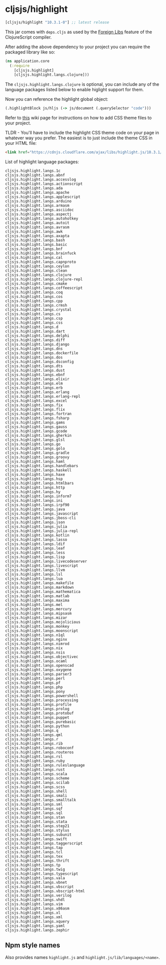 # cljsjs/highlight

[](dependency)
```clojure
[cljsjs/highlight "10.3.1-0"] ;; latest release
```
[](/dependency)

This jar comes with `deps.cljs` as used by the [Foreign Libs][flibs] feature
of the ClojureScript compiler.

After adding the above dependency to your project
you can require the packaged library like so:

```clojure
(ns application.core
  (:require
    [cljsjs.highlight]
    [cljsjs.highlight.langs.clojure]))
```

The `cljsjs.highlight.langs.clojure` is optional, you can include any of the
language packages listed below to enable higlight support for them.

Now you can reference the highlight global object:

```clojure
(.highlightBlock js/hljs (-> js/document (.querySelector "code")))
```

Refer to [this](https://github.com/cljsjs/packages/wiki/Non-JS-Assets) wiki page
for instructions on how to add CSS theme files to your project.

TLDR - You'll have to include the highlight CSS theme code on your page in
whatever way you prefer. The easiest is to just include the theme CSS in your
HTML file:

```html
<link href="https://cdnjs.cloudflare.com/ajax/libs/highlight.js/10.3.1/styles/zenburn.min.css" rel="stylesheet" type="text/css">
```

List of highlight language packages:

```
cljsjs.highlight.langs.1c
cljsjs.highlight.langs.abnf
cljsjs.highlight.langs.accesslog
cljsjs.highlight.langs.actionscript
cljsjs.highlight.langs.ada
cljsjs.highlight.langs.apache
cljsjs.highlight.langs.applescript
cljsjs.highlight.langs.arduino
cljsjs.highlight.langs.armasm
cljsjs.highlight.langs.asciidoc
cljsjs.highlight.langs.aspectj
cljsjs.highlight.langs.autohotkey
cljsjs.highlight.langs.autoit
cljsjs.highlight.langs.avrasm
cljsjs.highlight.langs.awk
cljsjs.highlight.langs.axapta
cljsjs.highlight.langs.bash
cljsjs.highlight.langs.basic
cljsjs.highlight.langs.bnf
cljsjs.highlight.langs.brainfuck
cljsjs.highlight.langs.cal
cljsjs.highlight.langs.capnproto
cljsjs.highlight.langs.ceylon
cljsjs.highlight.langs.clean
cljsjs.highlight.langs.clojure
cljsjs.highlight.langs.clojure-repl
cljsjs.highlight.langs.cmake
cljsjs.highlight.langs.coffeescript
cljsjs.highlight.langs.coq
cljsjs.highlight.langs.cos
cljsjs.highlight.langs.cpp
cljsjs.highlight.langs.crmsh
cljsjs.highlight.langs.crystal
cljsjs.highlight.langs.cs
cljsjs.highlight.langs.csp
cljsjs.highlight.langs.css
cljsjs.highlight.langs.d
cljsjs.highlight.langs.dart
cljsjs.highlight.langs.delphi
cljsjs.highlight.langs.diff
cljsjs.highlight.langs.django
cljsjs.highlight.langs.dns
cljsjs.highlight.langs.dockerfile
cljsjs.highlight.langs.dos
cljsjs.highlight.langs.dsconfig
cljsjs.highlight.langs.dts
cljsjs.highlight.langs.dust
cljsjs.highlight.langs.ebnf
cljsjs.highlight.langs.elixir
cljsjs.highlight.langs.elm
cljsjs.highlight.langs.erb
cljsjs.highlight.langs.erlang
cljsjs.highlight.langs.erlang-repl
cljsjs.highlight.langs.excel
cljsjs.highlight.langs.fix
cljsjs.highlight.langs.flix
cljsjs.highlight.langs.fortran
cljsjs.highlight.langs.fsharp
cljsjs.highlight.langs.gams
cljsjs.highlight.langs.gauss
cljsjs.highlight.langs.gcode
cljsjs.highlight.langs.gherkin
cljsjs.highlight.langs.glsl
cljsjs.highlight.langs.go
cljsjs.highlight.langs.golo
cljsjs.highlight.langs.gradle
cljsjs.highlight.langs.groovy
cljsjs.highlight.langs.haml
cljsjs.highlight.langs.handlebars
cljsjs.highlight.langs.haskell
cljsjs.highlight.langs.haxe
cljsjs.highlight.langs.hsp
cljsjs.highlight.langs.htmlbars
cljsjs.highlight.langs.http
cljsjs.highlight.langs.hy
cljsjs.highlight.langs.inform7
cljsjs.highlight.langs.ini
cljsjs.highlight.langs.irpf90
cljsjs.highlight.langs.java
cljsjs.highlight.langs.javascript
cljsjs.highlight.langs.jboss-cli
cljsjs.highlight.langs.json
cljsjs.highlight.langs.julia
cljsjs.highlight.langs.julia-repl
cljsjs.highlight.langs.kotlin
cljsjs.highlight.langs.lasso
cljsjs.highlight.langs.ldif
cljsjs.highlight.langs.leaf
cljsjs.highlight.langs.less
cljsjs.highlight.langs.lisp
cljsjs.highlight.langs.livecodeserver
cljsjs.highlight.langs.livescript
cljsjs.highlight.langs.llvm
cljsjs.highlight.langs.lsl
cljsjs.highlight.langs.lua
cljsjs.highlight.langs.makefile
cljsjs.highlight.langs.markdown
cljsjs.highlight.langs.mathematica
cljsjs.highlight.langs.matlab
cljsjs.highlight.langs.maxima
cljsjs.highlight.langs.mel
cljsjs.highlight.langs.mercury
cljsjs.highlight.langs.mipsasm
cljsjs.highlight.langs.mizar
cljsjs.highlight.langs.mojolicious
cljsjs.highlight.langs.monkey
cljsjs.highlight.langs.moonscript
cljsjs.highlight.langs.n1ql
cljsjs.highlight.langs.nginx
cljsjs.highlight.langs.nimrod
cljsjs.highlight.langs.nix
cljsjs.highlight.langs.nsis
cljsjs.highlight.langs.objectivec
cljsjs.highlight.langs.ocaml
cljsjs.highlight.langs.openscad
cljsjs.highlight.langs.oxygene
cljsjs.highlight.langs.parser3
cljsjs.highlight.langs.perl
cljsjs.highlight.langs.pf
cljsjs.highlight.langs.php
cljsjs.highlight.langs.pony
cljsjs.highlight.langs.powershell
cljsjs.highlight.langs.processing
cljsjs.highlight.langs.profile
cljsjs.highlight.langs.prolog
cljsjs.highlight.langs.protobuf
cljsjs.highlight.langs.puppet
cljsjs.highlight.langs.purebasic
cljsjs.highlight.langs.python
cljsjs.highlight.langs.q
cljsjs.highlight.langs.qml
cljsjs.highlight.langs.r
cljsjs.highlight.langs.rib
cljsjs.highlight.langs.roboconf
cljsjs.highlight.langs.routeros
cljsjs.highlight.langs.rsl
cljsjs.highlight.langs.ruby
cljsjs.highlight.langs.ruleslanguage
cljsjs.highlight.langs.rust
cljsjs.highlight.langs.scala
cljsjs.highlight.langs.scheme
cljsjs.highlight.langs.scilab
cljsjs.highlight.langs.scss
cljsjs.highlight.langs.shell
cljsjs.highlight.langs.smali
cljsjs.highlight.langs.smalltalk
cljsjs.highlight.langs.sml
cljsjs.highlight.langs.sqf
cljsjs.highlight.langs.sql
cljsjs.highlight.langs.stan
cljsjs.highlight.langs.stata
cljsjs.highlight.langs.step21
cljsjs.highlight.langs.stylus
cljsjs.highlight.langs.subunit
cljsjs.highlight.langs.swift
cljsjs.highlight.langs.taggerscript
cljsjs.highlight.langs.tap
cljsjs.highlight.langs.tcl
cljsjs.highlight.langs.tex
cljsjs.highlight.langs.thrift
cljsjs.highlight.langs.tp
cljsjs.highlight.langs.twig
cljsjs.highlight.langs.typescript
cljsjs.highlight.langs.vala
cljsjs.highlight.langs.vbnet
cljsjs.highlight.langs.vbscript
cljsjs.highlight.langs.vbscript-html
cljsjs.highlight.langs.verilog
cljsjs.highlight.langs.vhdl
cljsjs.highlight.langs.vim
cljsjs.highlight.langs.x86asm
cljsjs.highlight.langs.xl
cljsjs.highlight.langs.xml
cljsjs.highlight.langs.xquery
cljsjs.highlight.langs.yaml
cljsjs.highlight.langs.zephir
```


## Npm style names

Also provides names `highlight.js` and `highlight.js/lib/languages/<name>`.

[flibs]: https://clojurescript.org/reference/packaging-foreign-deps
